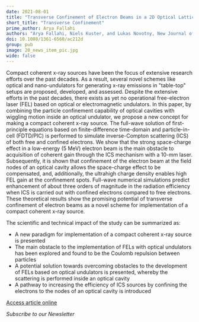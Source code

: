 ```yaml
---
date: 2021-08-01
title: "Transverse Confinement of Electron Beams in a 2D Optical Lattice for Compact Coherent X-Ray Sources"
short_title: "Transverse Confinement"
prime_author: Arya Fallahi
authors: "Arya Fallahi, Niels Kuster, and Lukas Novotny, New Journal of Physics, 23 August 2021, Volume 23, Article number: 083033, online 04 August 2021"
doi: 10.1088/1361-6560/ac212d
group: pub
image: 20_news_item_pic.jpg
wide: false
---
```

Compact coherent x-ray sources have been the focus of extensive research efforts over the past decades. As a result, several novel schemes like optical and nano-undulators for generating x-ray emissions in "table-top" setups are proposed, developed, and assessed. Despite the extensive efforts in the past decades, there exists as yet no operational free-electron laser (FEL) based on optical or electromagnetic undulators. In this paper, by combining the particle confinement capability of optical cavities with wiggling motion inside an optical undulator, we propose a new concept for making a compact coherent x-ray source. The full-wave solution of first-principle equations based on finite-difference time-domain and particle-in-cell (FDTD/PIC) is performed to simulate inverse-Compton scattering (ICS) of both free and confined electrons. We show that the strong space-charge effect in a low-energy (5 MeV) electron beam is the main obstacle to acquisition of coherent gain through the ICS mechanism with a 10-mm laser. Subsequently, it is shown that confinement of the electron beam at the field nodes of an optical cavity allows the space-charge effect to be compensated, and, additionally, the ultrahigh charge density enables high FEL gain at the confinement spots. Full-wave numerical simulations predict enhancement of about three orders of magnitude in the radiation efficiency when ICS is carried out with confined electrons compared to free electrons. These theoretical results show the promising potential of transverse confinement of electron beams as a novel scheme for implementation of a compact coherent x-ray source.

The scientific and technical impact of the study can be summarized as:

+ A new paradigm for implementation of a compact coherent x-ray source is presented
+ The main obstacle to the implementation of FELs with optical undulators has been explored and found to be the Coulomb repulsion between particles
+ A potential solution towards overcoming obstacles to the development of FELs based on optical undulators is presented, whereby the scattering is performed inside an optical cavity
+ A pathway to increasing the efficiency of ICS sources by confining the electrons to the nodes of an optical cavity is introduced

[Access article online](https://iopscience.iop.org/article/10.1088/1367-2630/ac1a99/meta)

*Subscribe to our Newsletter*
